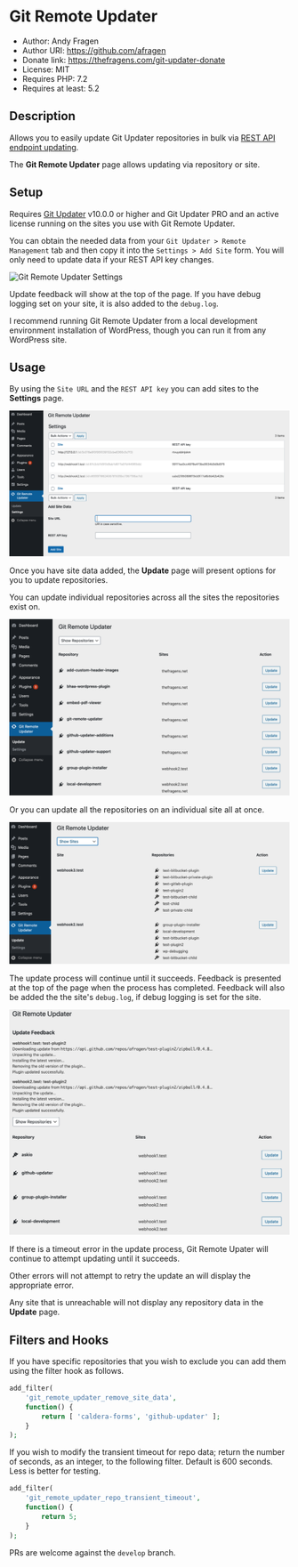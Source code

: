 # Git Remote Updater

 * Author:            Andy Fragen
 * Author URI:        https://github.com/afragen
 * Donate link:       https://thefragens.com/git-updater-donate
 * License:           MIT
 * Requires PHP:      7.2
 * Requires at least: 5.2

## Description

Allows you to easily update Git Updater repositories in bulk via [REST API endpoint updating](https://github.com/afragen/git-updater/wiki/Remote-Management---RESTful-Endpoints).

The **Git Remote Updater** page allows updating via repository or site.

## Setup

Requires [Git Updater](https://github.com/afragen/git-updater) v10.0.0 or higher and Git Updater PRO and an active license running on the sites you use with Git Remote Updater.

You can obtain the needed data from your `Git Updater > Remote Management` tab and then copy it into the `Settings > Add Site` form. You will only need to update data if your REST API key changes.

![Git Remote Updater Settings](https://github.com/afragen/git-updater/raw/develop/wiki-assets/screenshot-14.png)

Update feedback will show at the top of the page. If you have debug logging set on your site, it is also added to the `debug.log`.

I recommend running Git Remote Updater from a local development environment installation of WordPress, though you can run it from any WordPress site.

## Usage

By using the `Site URL` and the `REST API key` you can add sites to the **Settings** page.

![Settings](./assets/screenshot-3.png)

Once you have site data added, the **Update** page will present options for you to update repositories.

You can update individual repositories across all the sites the repositories exist on.

![Update individual repos](./assets/screenshot-1.png)

Or you can update all the repositories on an individual site all at once.

![Update whole site](./assets/screenshot-2.png)

The update process will continue until it succeeds. Feedback is presented at the top of the page when the process has completed. Feedback will also be added the the site's `debug.log`, if debug logging is set for the site.

![Update Feedback](./assets/screenshot-4.png)

If there is a timeout error in the update process, Git Remote Upater will continue to attempt updating until it succeeds.

Other errors will not attempt to retry the update an will display the appropriate error.

Any site that is unreachable will not display any repository data in the **Update** page.

## Filters and Hooks

If you have specific repositories that you wish to exclude you can add them using the filter hook as follows.

```php
add_filter(
	'git_remote_updater_remove_site_data',
	function() {
		return [ 'caldera-forms', 'github-updater' ];
	}
);
```

If you wish to modify the transient timeout for repo data; return the number of seconds, as an integer, to the following filter. Default is 600 seconds. Less is better for testing.

```php
add_filter(
	'git_remote_updater_repo_transient_timeout',
	function() {
		return 5;
	}
);
```

PRs are welcome against the `develop` branch.

